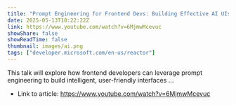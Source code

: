 ```yaml
---
title: "Prompt Engineering for Frontend Devs: Building Effective AI UIs"
date: 2025-05-13T18:22:22Z
link: https://www.youtube.com/watch?v=6MjmwMcevuc
showShare: false
showReadTime: false
thumbnail: images/ai.png
tags: ["developer.microsoft.com/en-us/reactor"]
---
```

This talk will explore how frontend developers can leverage prompt engineering to build intelligent, user-friendly interfaces ...

- Link to article: https://www.youtube.com/watch?v=6MjmwMcevuc